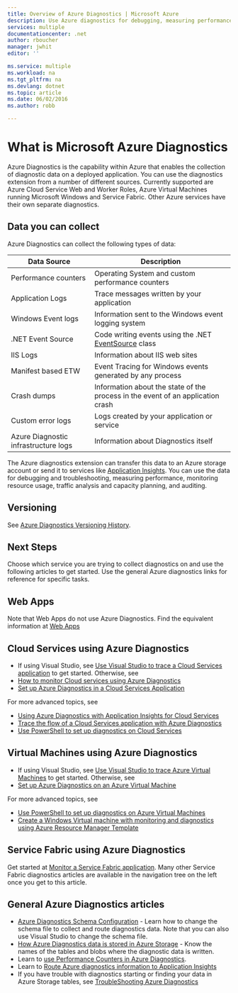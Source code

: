 ```yaml
---
title: Overview of Azure Diagnostics | Microsoft Azure
description: Use Azure diagnostics for debugging, measuring performance, monitoring, traffic analysis in cloud services, virtual machines and service fabric
services: multiple
documentationcenter: .net
author: rboucher
manager: jwhit
editor: ''

ms.service: multiple
ms.workload: na
ms.tgt_pltfrm: na
ms.devlang: dotnet
ms.topic: article
ms.date: 06/02/2016
ms.author: robb

---
```

# What is Microsoft Azure Diagnostics
Azure Diagnostics is the capability within Azure that enables the collection of diagnostic data on a deployed application. You can use the diagnostics extension from a number of different sources. Currently supported are Azure Cloud Service Web and Worker Roles, Azure Virtual Machines running Microsoft Windows and Service Fabric. Other Azure services have their own separate diagnostics.

## Data you can collect
Azure Diagnostics can collect the following types of data:

| Data Source | Description |
| --- | --- |
| Performance counters |Operating System and custom performance counters |
| Application Logs |Trace messages written by your application |
| Windows Event logs |Information sent to the Windows event logging system |
| .NET Event Source |Code writing events using the .NET [EventSource](https://msdn.microsoft.com/library/system.diagnostics.tracing.eventsource.aspx) class |
| IIS Logs |Information about IIS web sites |
| Manifest based ETW |Event Tracing for Windows events generated by any process |
| Crash dumps |Information about the state of the process in the event of an application crash |
| Custom error logs |Logs created by your application or service |
| Azure Diagnostic infrastructure logs |Information about Diagnostics itself |

The Azure diagnostics extension can transfer this data to an Azure storage account or send it to services like [Application Insights](application-insights/app-insights-cloudservices.md). You can use the data for debugging and troubleshooting, measuring performance, monitoring resource usage, traffic analysis and capacity planning, and auditing.

## Versioning
See [Azure Diagnostics Versioning History](azure-diagnostics-versioning-history.md).

## Next Steps
Choose which service you are trying to collect diagnostics on and use the following articles to get started. Use the general Azure diagnostics links for reference for specific tasks.

## Web Apps
Note that Web Apps do not use Azure Diagnostics. Find the equivalent information at [Web Apps](app-service-web/web-sites-enable-diagnostic-log.md)

## Cloud Services using Azure Diagnostics
* If using Visual Studio, see [Use Visual Studio to trace a Cloud Services application](vs-azure-tools-debug-cloud-services-virtual-machines.md) to get started. Otherwise, see
* [How to monitor Cloud services using Azure Diagnostics](cloud-services/cloud-services-how-to-monitor.md)
* [Set up Azure Diagnostics in a Cloud Services Application](cloud-services/cloud-services-dotnet-diagnostics.md)

For more advanced topics, see

* [Using Azure Diagnostics with Application Insights for Cloud Services](application-insights/app-insights-cloudservices.md)
* [Trace the flow of a Cloud Services application with Azure Diagnostics](cloud-services/cloud-services-dotnet-diagnostics-trace-flow.md)
* [Use PowerShell to set up diagnostics on Cloud Services](virtual-machines/virtual-machines-windows-ps-extensions-diagnostics.md)

## Virtual Machines using Azure Diagnostics
* If using Visual Studio, see [Use Visual Studio to trace Azure Virtual Machines](vs-azure-tools-debug-cloud-services-virtual-machines.md) to get started. Otherwise, see
* [Set up Azure Diagnostics on an Azure Virtual Machine](virtual-machines-dotnet-diagnostics.md)

For more advanced topics, see

* [Use PowerShell to set up diagnostics on Azure Virtual Machines](virtual-machines/virtual-machines-windows-ps-extensions-diagnostics.md)
* [Create a Windows Virtual machine with monitoring and diagnostics using Azure Resource Manager Template](virtual-machines/virtual-machines-windows-extensions-diagnostics-template.md)

## Service Fabric using Azure Diagnostics
Get started at [Monitor a Service Fabric application](service-fabric/service-fabric-diagnostics-how-to-monitor-and-diagnose-services-locally.md). Many other Service Fabric diagnostics articles are available in the navigation tree on the left once you get to this article.

## General Azure Diagnostics articles
* [Azure Diagnostics Schema Configuration](https://msdn.microsoft.com/library/azure/mt634524.aspx) - Learn how to change the schema file to collect and route diagnostics data. Note that you can also use Visual Studio to change the schema file.
* [How Azure Diagnostics data is stored in Azure Storage](cloud-services/cloud-services-dotnet-diagnostics-storage.md) - Know the names of the tables and blobs where the diagnostic data is written.
* Learn to [use Performance Counters in Azure Diagnostics](cloud-services/cloud-services-dotnet-diagnostics-performance-counters.md).
* Learn to [Route Azure diagnostics information to Application Insights](azure-diagnostics-configure-applicationinsights.md)
* If you have trouble with diagnostics starting or finding your data in Azure Storage tables, see [TroubleShooting Azure Diagnostics](azure-diagnostics-troubleshooting.md)

